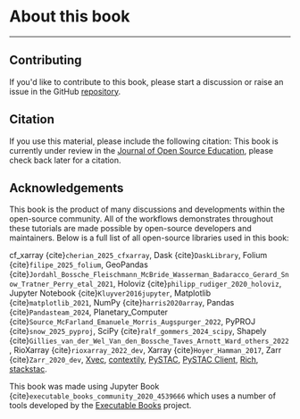# About this book
----
## Contributing

If you'd like to contribute to this book, please start a discussion or raise an issue in the GitHub [repository](https://github.com/e-marshall/cloud-open-source-geospatial-data-cube-workflows).

## Citation

If you use this material, please include the following citation: 
This book is currently under review in the [Journal of Open Source Education](https://jose.theoj.org/), please check back later for a citation. 

## Acknowledgements

This book is the product of many discussions and developments within the open-source community. All of the workflows demonstrates throughout these tutorials are made possible by open-source developers and maintainers. Below is a full list of all open-source libraries used in this book: 

cf_xarray {cite}`cherian_2025_cfxarray`, Dask {cite}`DaskLibrary`, Folium {cite}`filipe_2025_folium`, GeoPandas {cite}`Jordahl_Bossche_Fleischmann_McBride_Wasserman_Badaracco_Gerard_Snow_Tratner_Perry_etal_2021`, Holoviz {cite}`philipp_rudiger_2020_holoviz`, Jupyter Notebook {cite}`Kluyver2016jupyter`, Matplotlib {cite}`matplotlib_2021`, NumPy {cite}`harris2020array`, Pandas {cite}`Pandasteam_2024`, Planetary_Computer {cite}`Source_McFarland_Emanuele_Morris_Augspurger_2022`, PyPROJ {cite}`snow_2025_pyproj`, SciPy {cite}`ralf_gommers_2024_scipy`, Shapely {cite}`Gillies_van_der_Wel_Van_den_Bossche_Taves_Arnott_Ward_others_2022`, RioXarray {cite}`rioxarray_2022_dev`, Xarray {cite}`Hoyer_Hamman_2017`, Zarr {cite}`Zarr_2020_dev`, [Xvec](https://xvec.readthedocs.io/en/stable/), [contextily](https://contextily.readthedocs.io/en/latest/), [PySTAC](https://pystac.readthedocs.io/en/stable/), [PySTAC Client](https://pystac-client.readthedocs.io/en/stable/), [Rich](https://rich.readthedocs.io/en/stable/introduction.html), [stackstac](https://stackstac.readthedocs.io/en/latest/).

This book was made using Jupyter Book {cite}`executable_books_community_2020_4539666` which uses a number of tools developed by the [Executable Books](https://executablebooks.org/) project.